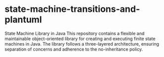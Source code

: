 # state-machine-transitions-and-plantuml
State Machine Library in Java  This repository contains a flexible and maintainable object-oriented library for creating and executing finite state machines in Java. The library follows a three-layered architecture, ensuring separation of concerns and adherence to the no-inheritance policy.
